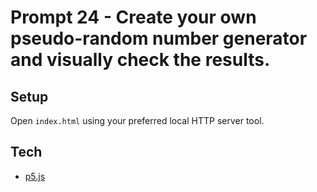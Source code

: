 # Prompt 24 - Create your own pseudo-random number generator and visually check the results.

## Setup

Open `index.html` using your preferred local HTTP server tool.

## Tech

- [p5.js](https://p5js.org/)
